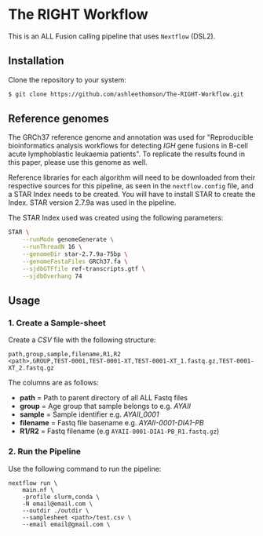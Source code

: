 # The RIGHT Workflow

This is an ALL Fusion calling pipeline that uses `Nextflow` (DSL2).

## Installation

Clone the repository to your system:

```bash
$ git clone https://github.com/ashleethomson/The-RIGHT-Workflow.git
```

## Reference genomes
The GRCh37 reference genome and annotation was used for "Reproducible bioinformatics analysis workflows for detecting _IGH_ gene fusions in B-cell acute lymphoblastic leukaemia patients". To replicate the results found in this paper, please use this genome as well.   

Reference libraries for each algorithm will need to be downloaded from their respective sources for this pipeline, as seen in the `nextflow.config` file, and a STAR Index needs to be created. You will have to install STAR to create the Index. STAR version 2.7.9a was used in the pipeline.  

The STAR Index used was created using the following parameters:
```bash
STAR \
    --runMode genomeGenerate \
    --runThreadN 16 \
    --genomeDir star-2.7.9a-75bp \
    --genomeFastaFiles GRCh37.fa \
    --sjdbGTFfile ref-transcripts.gtf \
    --sjdbOverhang 74
```

## Usage

### 1. Create a Sample-sheet

Create a _CSV_ file with the following structure:

```text
path,group,sample,filename,R1,R2
<path>,GROUP,TEST-0001,TEST-0001-XT,TEST-0001-XT_1.fastq.gz,TEST-0001-XT_2.fastq.gz
```

The columns are as follows:

- **path** = Path to parent directory of all ALL Fastq files
- **group** = Age group that sample belongs to e.g. _AYAII_
- **sample** = Sample identifier e.g. _AYAII_0001_
- **filename** = Fastq file basename e.g. _AYAII-0001-DIA1-PB_
- **R1/R2** = Fastq filename (e.g `AYAII-0001-DIA1-PB_R1.fastq.gz`)


### 2. Run the Pipeline

Use the following command to run the pipeline:

```shell
nextflow run \
    main.nf \
    -profile slurm,conda \
    -N email@email.com \
    --outdir ./outdir \
    --samplesheet <path>/test.csv \
    --email email@gmail.com \
```

